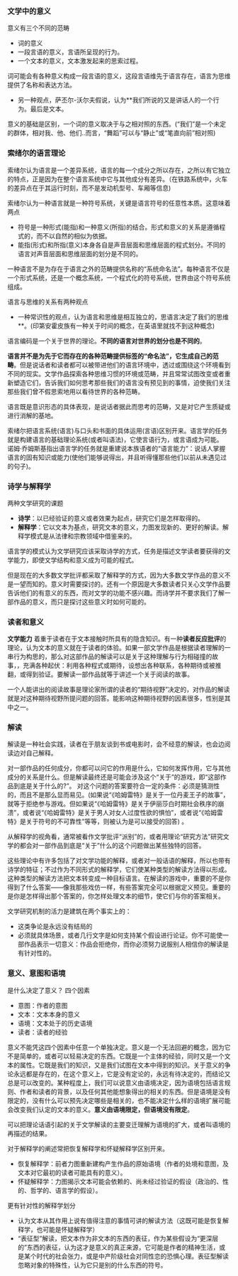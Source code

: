 
### 文学中的意义

意义有三个不同的范畴
+ 词的意义
+ 一段言语的意义，言语所呈现的行为。
+ 一个文本的意义，文本激发起来的思索过程。

词可能会有各种意义构成一段言语的意义，这段言语维先于语言存在，语言为思维提供了名称和表达方法。
+ 另一种观点，萨丕尔-沃尔夫假说，认为**我们所说的又是讲话人的一个行为。最后是文本。

意义的基础是区别，一个词的意义取决于与之相对照的东西。(“我们”是一个未定的群体，相对我、他、他们..而言，“舞蹈”可以与“静止”或“笔直向前”相对照)

###  索绪尔的语言理论

索绪尔认为语言是一个差异系统，语言的每一个成分之所以存在，之所以有它独立的特点，正是因为在整个语言系统中它与其他成分有差异。（在铁路系统中，火车的差异点在于其运行时刻，而不是发动机型号、车厢等信息)

索绪尔认为一种语言就是一种符号系统，关键是语言符号的任意性本质。这意味着两点
+ 符号是一种形式(能指)和一种意义(所指)的结合。形式和意义的关系是遵循程式的，而不以自然的相似为依据。
+ 能指(形式)和所指(意义)本身各自是声音层面和思维层面的程式划分。不同的语言对声音层面和思维层面的划分是不同的。

一种语言不是为存在于语言之外的范畴提供名称的“系统命名法”。每种语言不仅是一个形式系统，还是一个概念系统，一个程式化的符号系统，世界由这个符号系统组成。

语言与思维的关系有两种观点
+ 一种常识性的观点，认为语言和思维是相互独立的，思语言决定了我们的思维**。(印第安霍皮族有一种关于时间的概念，在英语里就找不到这种概念)

语言编码是一个关于世界的理论。**不同的语言对世界的划分也是不同的**。

**语言并不是为先于它而存在的各种范畴提供标签的“命名法”，它生成自己的范畴**。但是说话者和读者都可以被带进他们的语言环境中，透过或围绕这个环境看到不同的现实。文学作品探索各种思维习惯的环境或范畴，并且常常试图改变或者重新塑造它们，告诉我们如何思考那些我们的语言没有预见到的事情，迫使我们关注那些我们曾不假思索地用以看待世界的各种范畴。

语言既是意识形态的具体表现，是说话者据此而思考的范畴，又是对它产生质疑或进行消解的基地。

索绪尔把语言系统(语言)与口头和书面的具体运用(言语)区别开来。语言学的任务就是构建语言的基础理论系统(或者叫语法)，它使言语行为，或言语成为可能。
诺姆·乔姆斯基指出语言学的任务就是重建说本族语者的“语言能力”：说话人掌握语言的固有知识或能力(使他们能够说得出，并且听得懂那些他们以前从未遇见过的句子)。

### 诗学与解释学

两种文学研究的课题
+ **诗学**：以已经验证的意义或者效果为起点，研究它们是怎样取得的。
+ **解释学**：它以文本为基点，研究文本的意义，力图发现新的、更好的解读。解释学模式是从法律和宗教领域中借鉴来的。

语言学的模式认为文学研究应该采取诗学的方式，任务是描述文学读者要获得的文学能力，即使文学结构和意义成为可能的程式。

但是现在的大多数文学批评都采取了解释学的方式，因为大多数文学作品的意义不是一望而知的。意义时需要探讨的。还有一个原因是大多数读者只关心文学作品要告诉他们的有意义的东西，而对文学的功能不感兴趣。而诗学并不要求我们了解一部作品的意义，而只是探讨这些意义时如何可能的。

### 读者和意义

**文学能力** 着重于读者在于文本接触时所具有的隐含知识。有一种**读者反应批评**的理论，认为文本的意义就在于读者的体验。如果一部文学作品是根据读者理解的一串行为构思的，那么对这部作品的解读可以是关于这种理解与行为相碰撞的故事，，充满各种起伏：利用各种程式或期待，设想出各种联系，各种期待或被推翻，或得到验证。要解读一部作品就等于讲述一个关于阅读的故事。


一个人能讲出的阅读故事是理论家所谓的读者的“期待视野”决定的，对作品的解读就是对这种期待视野所提问题的回答。能影响这种期待视野的因素很多，性别是其中之一。

### 解读

解读是一种社会实践，读者在于朋友谈到书或电影时，会不经意的解读，也会边阅读边对自己解释。

对一部作品的任何成分，你都可以问它的作用是什么，它如何发挥作用，它与其他成分的关系是什么。但是解读最终还是可能会涉及这个“关于”的游戏，即“这部作品到底是关于什么的?”。
对这个问题的答案要符合一定的条件：必须是猜测性的，而且不是那么显而易见。(如果说“《哈姆雷特》是关于一位丹麦王子的故事”，就等于拒绝参与游戏。但如果说“《哈姆雷特》是关于伊丽莎白时期社会秩序的崩溃”，或者说“《哈姆雷特》是关于男人对女人过度性欲的惧怕”，或者说“《哈姆雷特》是关于符号的不可靠性”等等，则被认为是可以接受的回答) 。

从解释学的视角看，通常被看作文学批评“派别”的，或者用理论“研究方法”研究文学的都会对一部作品到底是“关于”什么的这个问题做出某些独特的回答。

这些理论中有许多包括了对文学功能的解释，或者对一般话语的解释，所以也带有诗学的特征；不过作为不同形式的解释学，它们使某种类型的解读方法得以形成。这种类型的解读方法把文本转变成一种目标语言。在解读的游戏中，重要的不是你得到了什么答案——像我那些戏仿一样，有些答案完全可以根据定义预见。重要的是你是怎样得出那个答案的，你怎样处理文本的细节，使它们与你的答案相关。

文学研究机制的活力是建筑在两个事实上的：
+ 这类争论是永远没有结局的
+ 必须就具体场景，或者几行文字是如何支持某个假设进行论证。你不可能使一部作品表示一切意义：作品会拒绝你，而你必须努力说服别人相信你的解读是有针对性的。

### 意义、意图和语境

是什么决定了意义？ 四个因素
+ 意图：作者的意图
+ 文本：文本本身的意义
+ 语境：文本处于的历史语境
+ 读者：读者的经验

意义不能凭这四个因素中任意一个单独决定。意义是一个无法回避的概念，因为它不是简单的，或者可以轻易决定的东西。它既是一个主体的经验，同时又是一个文本的属性。它既是我们的知识，又是我们试图在文本中得到的知识。关于意义的争论永远都是存在的，在这个意义上，它是没有定论的，永远有待决定的，而结论又总是可以改变的。某种程度上，我们可以说意义由语境决定，因为语境包括语言规则、作者和读者的背景，以及任何其他能想象得出的相关的东西。但是语境是没有限定的，没有什么可以预先决定哪些是相关的，也不能决定什么样的语境扩展可能会改变我们认定的文本的意义。**意义由语境限定，但语境没有限定**。

可以把理论话语引起的关于文学解读的主要变迁理解为语境的扩大，或者叫语境的再描述的结果。

对于解释学的阐述常把恢复解释学和怀疑解释学区别开来。
+ 恢复解释学：前者力图重新建构产生作品的原始语境（作者的处境和意图，及文本对它最初的读者可能具有的意义）。
+ 怀疑解释学：力图揭示文本可能会依赖的、尚未经过验证的假设（政治的、性的、哲学的、语言学的假设）。

更有针对性的解释学划分
+ 认为文本从其作用上说有值得注意的事情可讲的解读方法（这既可能是恢复解释学，也可能是怀疑解释学）
+ “表征型”解读，把文本作为非文本的东西的表征，作为某些假设为“更深层的”东西的表征，认为这才是意义的真正来源，它可能是作者的精神生活，或是某个时代的社会张力，或是中产阶级社会对同性恋的恐惧心理。表征型解读忽略对象的特殊性，认为它只是别的什么东西的符号。